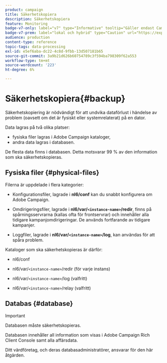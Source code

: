 ```yaml
---
product: campaign
title: Säkerhetskopiera
description: Säkerhetskopiera
feature: Monitoring
badge-v7-only: label="v7" type="Informative" tooltip="Gäller endast Campaign Classic v7"
badge-v7-prem: label="lokal och hybrid" type="Caution" url="https://experienceleague.adobe.com/docs/campaign-classic/using/installing-campaign-classic/architecture-and-hosting-models/hosting-models-lp/hosting-models.html?lang=sv" tooltip="Gäller endast lokala och hybrida driftsättningar"
audience: production
content-type: reference
topic-tags: data-processing
exl-id: e5ef6aba-dc22-4c8d-9fbb-13d507181b65
source-git-commit: 3a9b21d626b60754789c3f594ba798309f62a553
workflow-type: tm+mt
source-wordcount: '223'
ht-degree: 6%

---
```


# Säkerhetskopiera{#backup}

Säkerhetskopiering är nödvändigt för att undvika dataförlust i händelse av problem (oavsett om det är fysiskt eller systemrelaterat) på en dator.

Data lagras på två olika platser:

* fysiska filer lagras i Adobe Campaign kataloger,
* andra data lagras i databasen.

De flesta data finns i databasen. Detta motsvarar 99 % av den information som ska säkerhetskopieras.

## Fysiska filer {#physical-files}

Filerna är uppdelade i flera kategorier:

* Konfigurationsfiler, lagrade i **nl6/conf** kan du snabbt konfigurera om Adobe Campaign.

* Omdirigeringsfiler, lagrade i  **nl6/var/`<instance-name>`/redir**, finns på spårningsservrarna (kallas ofta för frontservrar) och innehåller alla tidigare kampanjomdirigeringar. De används fortfarande av tidigare kampanjer.

* Loggfiler, lagrade i **nl6/var/`<instance-name>`/log**, kan användas för att spåra problem.

Kataloger som ska säkerhetskopieras är därför:

* nl6/conf

* nl6/var/`<instance-name>`/redir (för varje instans)

* nl6/var/`<instance-name>`/log (valfritt)

* nl6/var/`<instance-name>`/relay (valfritt)


## Databas {#database}

>[!IMPORTANT]
>
>Databasen måste säkerhetskopieras.


Databasen innehåller all information som visas i Adobe Campaign Rich Client Console samt alla affärsdata.

Ditt värdföretag, och deras databasadministratörer, ansvarar för den här åtgärden.
